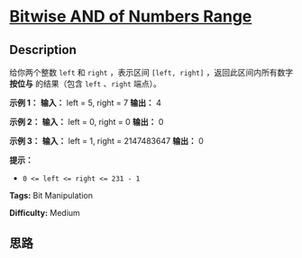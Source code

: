 # [Bitwise AND of Numbers Range][title]

## Description

给你两个整数 `left` 和 `right` ，表示区间 `[left, right]` ，返回此区间内所有数字 **按位与** 的结果（包含
`left` 、`right` 端点）。

**示例 1：**
            **输入：** left = 5, right = 7    **输出：** 4    

**示例 2：**
            **输入：** left = 0, right = 0    **输出：** 0    

**示例 3：**
            **输入：** left = 1, right = 2147483647    **输出：** 0    

**提示：**

  * `0 <= left <= right <= 231 - 1`


**Tags:** Bit Manipulation

**Difficulty:** Medium

## 思路

[title]: https://leetcode-cn.com/problems/bitwise-and-of-numbers-range

